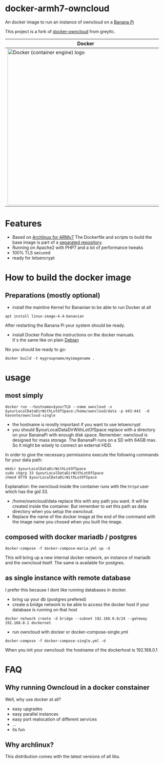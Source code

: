 # docker-armh7-owncloud
An docker image to run an instance of owncloud on a [Banana Pi](https://en.wikipedia.org/wiki/Banana_Pi)

This project is a fork of [docker-owncloud](https://github.com/greyltc/docker-owncloud) from greyltc.


| Docker        | Banana Pi           | Owncloud  |
| ------------- |:-------------:| -----:|
|<a title="von dotCloud, Inc. [Apache License 2.0 (http://www.apache.org/licenses/LICENSE-2.0)], via Wikimedia Commons" href="https://commons.wikimedia.org/wiki/File%3ADocker_(container_engine)_logo.png"><img width="512" alt="Docker (container engine) logo" src="https://upload.wikimedia.org/wikipedia/commons/7/79/Docker_%28container_engine%29_logo.png"/></a>|<a title="By Fxstation (Own work) [CC BY-SA 3.0 (http://creativecommons.org/licenses/by-sa/3.0)], via Wikimedia Commons" href="https://commons.wikimedia.org/wiki/File%3AFront_of_Banana_Pi.JPG"><img width="256" alt="Front of Banana Pi" src="https://upload.wikimedia.org/wikipedia/commons/thumb/d/d8/Front_of_Banana_Pi.JPG/256px-Front_of_Banana_Pi.JPG"/></a>|<a title="von www.owncloud.org (www.owncloud.org) [LGPL (http://www.gnu.org/licenses/lgpl.html)], via Wikimedia Commons" href="https://commons.wikimedia.org/wiki/File%3AOwncloud-logo.png"><img width="512" alt="Owncloud-logo" src="https://upload.wikimedia.org/wikipedia/commons/4/48/Owncloud-logo.png"/></a>|


# Features
+ Based on [Archlinux for ARMv7](https://archlinuxarm.org/platforms/armv7/allwinner/a20-olinuxino-lime2)
The Dockerfile and scripts to build the base image is part of a [separated repository](https://github.com/HaVonTe1/docker-bananapi-archlinux-base).
+ Running on Apache2 with PHP7 and a lot of performance tweaks
+ 100% TLS secured
+ ready for letsencrypt

# How to build the docker image
## Preparations (mostly optional)
+ install the mainline Kernel for Bananian to be able to run Docker at all
```
apt install linux-image-4.4-bananian
```
After restarting the Banana Pi your system should be ready.
+ install Docker
Follow the instructions on the docker manuals.  
It´s the same like on plain [Debian](https://docs.docker.com/engine/installation/linux/debian/#/debian-jessie-80-64-bit)

No you should be ready to go:
 
```
docker build -t mygroupname/myimagename .
```

# usage
## most simply
```
docker run --hostname=$yourTLD --name owncloud -v $yourLocalDataDirWithLotOfSpace:/home/owncloud/data -p 443:443  -d havonte/owncloud-single
```
+ the hostname is mostly important if you want to use letsencrypt
+ you should $yourLocalDataDirWithLotOfSpace replace with a directory on your BananaPi with enough disk space. 
Remember: owncloud is designed for mass storage. The BananaPi runs on a SD with 64GB max. So it might be wisely to connect an external HDD.

In order to give the necessary permissions execute the following commands for your data path:

```
mkdir $yourLocalDataDirWithLotOfSpace
sudo chgrp 33 $yourLocalDataDirWithLotOfSpace
chmod 0770 $yourLocalDataDirWithLotOfSpace
```
Explanation: the owncloud inside the container runs with the `httpd` user which has the gid 33.

+ /home/owncloud/data replace this with any path you want. It will be created inside the container. But remember to set this path as data directory when you setup the owncloud.
+ Replace the name of the docker image at the end of the command with the image name you chosed when you built the image.

## composed with docker mariadb / postgres

```
docker-compose -f docker-compose-maria.yml up -d
```
This will bring up a new internal docker network, an instance of mariadb and the owncloud itself.
The same is available for postgres.

## as single instance with remote database
I prefer this because I dont like running databases in docker.
+ bring up your db (postgres prefered)
+ create a bridge network to be able to access the docker host if your database is running on that host
```
docker network create -d bridge --subnet 192.168.0.0/24 --gateway 192.168.0.1 dockernet
```
+ run owncloud with docker or docker-compose-single.yml
```
docker-compose -f docker-compose-single.yml -d
```
When you init your owncloud: the hostname of the dockerhost is 192.168.0.1

# FAQ

## Why running Owncloud in a docker constainer
Well, why use docker at all?
+ easy upgrades
+ easy parallel instances
+ easy port realocation of different services
+ ...
+ its fun

## Why archlinux?
This distribution comes with the latest versions of all libs. 
